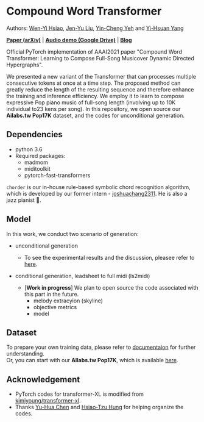 # Compound Word Transformer


Authors: [Wen-Yi Hsiao](https://github.com/wayne391), [Jen-Yu Liu](https://github.com/ciaua), [Yin-Cheng Yeh](https://github.com/yyeh26) and [Yi-Hsuan Yang](http://mac.citi.sinica.edu.tw/~yang/)

[**Paper (arXiv)**]() | [**Audio demo (Google Drive)**](https://drive.google.com/drive/folders/1G_tTpcAuVpYO-4IUGS8i8XdwoIsUix8o?usp=sharing) | [**Blog**](https://ailabs.tw/human-interaction/compound-word-transformer-generate-pop-piano-music-of-full-song-length/)

Official PyTorch implementation of AAAI2021 paper "Compound Word Transformer: Learning to Compose Full-Song Musicover Dynamic Directed Hypergraphs".

We presented a new variant of the Transformer that can processes multiple consecutive tokens at once at a time step. The proposed method can greatly reduce the length of the resulting sequence and therefore enhance the training and inference efficiency. We employ it to learn to compose expressive Pop piano music of full-song length (involving up to 10K individual to23 kens per song). In this repository, we open source our **Ailabs.tw Pop17K** dataset, and the codes for unconditional generation.


## Dependencies

* python 3.6
* Required packages:
    * madmom
    * miditoolkit
    * pytorch-fast-transformers
 

``chorder`` is our in-house rule-based symbolic chord recognition algorithm, which is developed by our former intern - [joshuachang2311](https://github.com/joshuachang2311/chorder). He is also a jazz pianist :musical_keyboard:. 


## Model
In this work, we conduct two scenario of generation:
* unconditional generation
    * To see the experimental results and the discussion, pleasee refer to [here](https://github.com/YatingMusic/compound-word-transformer/blob/main/workspace/uncond/Experiments.md). 

* conditional generation, leadsheet to full midi (ls2midi)
    * [**Work in progress**] We plan to open source the code associated with this part in the future. 
        * melody extracyion (skyline) 
        * objective metrics
        * model

## Dataset
To prepare your own training data, please refer to [documentaion](https://github.com/YatingMusic/compound-word-transformer/blob/main/dataset/Dataset.md) for further understanding.  
Or, you can start with our **AIlabs.tw Pop17K**, which is available [here](https://drive.google.com/file/d/1qw_tVUntblIg4lW16vbpjLXVndkVtgDe/view?usp=sharing).


## Acknowledgement
- PyTorch codes for transformer-XL is modified from [kimiyoung/transformer-xl](https://github.com/kimiyoung/transformer-xl).
- Thanks [Yu-Hua Chen](https://github.com/ss12f32v) and [Hsiao-Tzu Hung](https://github.com/annahung31) for helping organize the codes.

